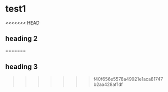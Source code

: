 # test1
<<<<<<< HEAD
## heading 2
=======
## heading 3
>>>>>>> f40f656e5578a49921e1aca81747b2aa428af1df
